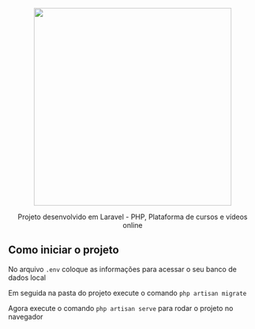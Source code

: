 <p align="center"><a href="https://laravel.com" target="_blank"><img src="https://raw.githubusercontent.com/laravel/art/master/logo-lockup/5%20SVG/2%20CMYK/1%20Full%20Color/laravel-logolockup-cmyk-red.svg" width="400"></a></p>

<p align="center">
    Projeto desenvolvido em Laravel - PHP, Plataforma de cursos e vídeos online
</p>

## Como iniciar o projeto
No arquivo <code>.env</code> coloque as informações para acessar o seu banco de dados local
<p>
    Em seguida na pasta do projeto execute o comando <code>php artisan migrate</code> 
</p>
<p>
    Agora execute o comando <code>php artisan serve</code> para rodar o projeto no navegador
</p>



 
